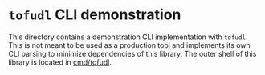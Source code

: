 # `tofudl` CLI demonstration

This directory contains a demonstration CLI implementation with `tofudl`. This is not meant to be used as a production tool and implements its own CLI parsing to minimize dependencies of this library. The outer shell of this library is located in [cmd/tofudl](../cmd/tofudl).
